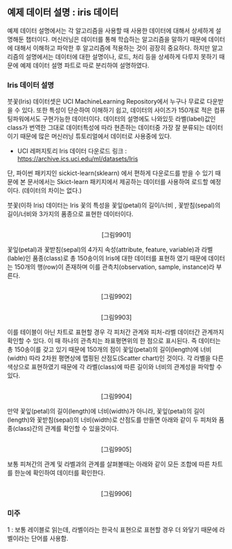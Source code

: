 ## 예제 데이터 설명 : iris 데이터

예제 데이터 설명에서는 각 알고리즘을 사용할 때 사용한 데이터에 대해서 상세하게 설명해둔 챕터이다. 머신러닝은 데이터를 통해 학습하는 알고리즘을 말하기 때문에 데이터에 대해서 이해하고 파악한 후 알고리즘에 적용하는 것이 굉장히 중요하다. 하지만 알고리즘의 설명에서는 데이터에 대한 설명이나, 로드, 처리 등을 상세하게 다루지 못하기 때문에 예제 데이터 설명 파트로 따로 분리하여 설명하였다.

### Iris 데이터 설명
붓꽃(Iris) 데이터셋은 UCI MachineLearning Repository에서 누구나 무료로 다운받을 수 있다. 또한 특성이 단순하여 이해하기 쉽고, 데이터의 사이즈가 150개로 적은 컴퓨팅파워에서도 구현가능한 데이터이다. 데이터의 설명에도 나와있듯 라벨(label)값인 class가 번역한 그대로 데이터특성에 따라 현존하는 데이터중 가장 잘 분류되는 데이터이기 때문에 많은 머신러닝 튜토리얼에서 데이터로 사용중에 있다.

* UCI 레퍼지토리 Iris 데이터 다운로드 링크 : https://archive.ics.uci.edu/ml/datasets/Iris

단, 파이썬 패키지인 sickict-learn(sklearn) 에서 편하게 다운로드를 받을 수 있기 때문에 본 문서에서는 Skict-learn 패키지에서 제공하는 데이터를 사용하여 로드할 예정이다. (데이터의 차이는 없다.)

붓꽃(이하 Iris) 데이터는 Iris 꽃의 특성을 꽃잎(petal)의 길이/너비 , 꽃받침(sepal)의 길이/너비와 3가지의 품종으로 표현한 데이터이다. 

<div align="center">
	<img s6rc="https://github.com/int29/PMLP-101/blob/main/chapter_02_Algorithm_Classification_01_KNN/02_07.png?raw=true" width=400>
	<p>[그림9901]</p>
</div>

꽃잎(petal)과 꽃받침(sepal)의 4가지 속성(attribute, feature, variable)과 라벨(lable)인 품종(class)로 총 150송이의 Iris에 대한  데이터를 표현하 였기 때문에 데이터는 150개의 행(row)이 존재하며 이를 관측치(observation, sample, instance)라 부른다.

<div align="center">
	<img s6rc="https://github.com/int29/PMLP-101/blob/main/chapter_02_Algorithm_Classification_01_KNN/02_07.png?raw=true" width=400>
	<p>[그림9902]</p>
</div>

<div align="center">
	<img s6rc="https://github.com/int29/PMLP-101/blob/main/chapter_02_Algorithm_Classification_01_KNN/02_07.png?raw=true" width=400>
	<p>[그림9903]</p>
</div>

이를 테이블이 아닌 차트로 표현할 경우 각 피처간 관계와 피처-라벨 데이터간 관계까지 확인할 수 있다.
이 때 하나의 관측치는 좌표평면위의 한 점으로 표시된다. 즉 데이터는 총 150송이를 갖고 있기 때문에 150개의 점이 꽃잎(petal)의 길이(length)에 너비(width) 따라 2차원 평면상에 맵핑된 산점도(Scatter chart)인 것이다. 각 라벨을 다른 색상으로 표현하였기 때문에 각 라벨(class)에 따른 길이와 너비의 관계성을 파악할 수 있다.

<div align="center">
	<img s6rc="https://github.com/int29/PMLP-101/blob/main/chapter_02_Algorithm_Classification_01_KNN/02_07.png?raw=true" width=400>
	<p>[그림9904]</p>
</div>

만약 꽃잎(petal)의 길이(length)에 너비(width)가 아니라, 꽃잎(petal)의 길이(length)와 꽃받침(sepal)의 너비(width)로 산점도를 만들면 아래와 같이 두 피처와 품종(class)간의 관계를 확인할 수 있을것이다.

<div align="center">
	<img s6rc="https://github.com/int29/PMLP-101/blob/main/chapter_02_Algorithm_Classification_01_KNN/02_07.png?raw=true" width=400>
	<p>[그림9905]</p>
</div>

보통 피쳐간의 관계 및 라벨과의 관계를 살펴볼때는 아래와 같이 모든 조합에 따른 차트를 한눈에 확인하여 데이터를 확인한다. 

<div align="center">
	<img s6rc="https://github.com/int29/PMLP-101/blob/main/chapter_02_Algorithm_Classification_01_KNN/02_07.png?raw=true" width=400>
	<p>[그림9906]</p>
</div>

### 미주 
1 : 보통 레이블로 읽는데, 라벨이라는 한국식 표현으로 표현할 경우 더 와닿기 때문에 라벨이라는 단어를 사용함.



